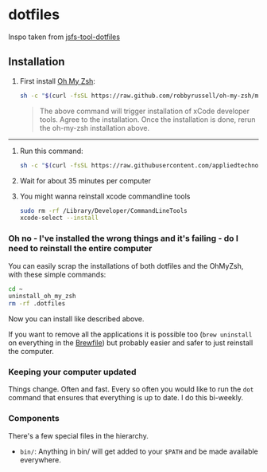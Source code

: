 # dotfiles

Inspo taken from [jsfs-tool-dotfiles](https://github.com/michaelmior/dotfiles)

## Installation 

1. First install [Oh My Zsh](http://ohmyz.sh/):

   ```bash
   sh -c "$(curl -fsSL https://raw.github.com/robbyrussell/oh-my-zsh/master/tools/install.sh)"
   ```

   > The above command will trigger installation of xCode developer tools. Agree to the installation.
   > Once the installation is done, rerun the oh-my-zsh installation above.

---

1. Run this command:

   ```bash
   sh -c "$(curl -fsSL https://raw.githubusercontent.com/appliedtechnology/salt-jsfs-dotfiles/master/script/automation.sh)"
   ```

1. Wait for about 35 minutes per computer

1. You might wanna reinstall xcode commandline tools

   ```bash
   sudo rm -rf /Library/Developer/CommandLineTools
   xcode-select --install
   ```

### Oh no - I've installed the wrong things and it's failing - do I need to reinstall the entire computer

You can easily scrap the installations of both dotfiles and the OhMyZsh, with these simple commands:

```bash
cd ~
uninstall_oh_my_zsh
rm -rf .dotfiles
```

Now you can install like described above.

If you want to remove all the applications it is possible too (`brew uninstall` on everything in the [Brewfile](./Brewfile)) but probably easier and safer to just reinstall the computer.

### Keeping your computer updated

Things change. Often and fast. Every so often you would like to run the `dot` command that ensures that everything is up to date. I do this bi-weekly.


### Components

There's a few special files in the hierarchy.
- `bin/`: Anything in bin/ will get added to your `$PATH` and be made available everywhere.
